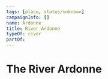 ```yaml
---
tags: [place, status/unknown]
campaignInfo: []
name: Ardonne
title: River Ardonne
typeOf: river
partOf:
---
```


# The River Ardonne



